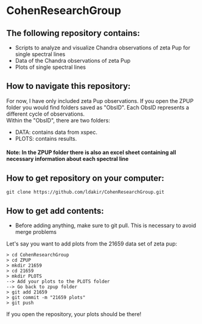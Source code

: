 # CohenResearchGroup

## The following repository contains:

  - Scripts to analyze and visualize Chandra observations of zeta Pup for single spectral lines
  - Data of the Chandra observations of zeta Pup
  - Plots of single spectral lines

## How to navigate this repository:

For now, I have only included zeta Pup observations. If you open the ZPUP folder you would find folders saved as "ObsID". Each ObsID represents a different cycle of observations. <br/>
Within the "ObsID", there are two folders:  
  - DATA: contains data from xspec. 
  - PLOTS: contains results. <br/>
#### Note: In the ZPUP folder there is also an excel sheet containing all necessary information about each spectral line

## How to get repository on your computer:
	git clone https://github.com/ldakir/CohenResearchGroup.git

## How to get add contents:

- Before adding anything, make sure to git pull. This is necessary to avoid merge problems <br/>

Let's say you want to add plots from the 21659 data set of zeta pup:

	> cd CohenResearchGroup
	> cd ZPUP  
	> mkdir 21659  
	> cd 21659
	> mkdir PLOTS  
	--> Add your plots to the PLOTS folder
	--> Go back to zpup folder
	> git add 21659
	> git commit -m "21659 plots"
	> git push
	
If you open the repository, your plots should be there! 


	






  
